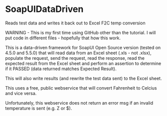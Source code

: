 # SoapUIDataDriven
Reads test data and writes it back out to Excel F2C temp conversion

WARNING - This is my first time using GitHub other than the tutorial.
I will put code in different files - hopefully that how this work.

This is a data-driven framework for SoapUI Open Source version (tested on 4.5.0 and 5.5.0) that will read data from an Excel sheet (.xls - not .xlsx), populate the request, send the request, read the response, read the expected result from the Excel sheet and perform an assertion to determine if it PASSED (data returned matches Expected Result).

This will also write results (and rewrite the test data sent) to the Excel sheet.

This uses a free, public webservice that will convert Fahrenheit to Celcius and vice versa.

Unfortunately, this webservice does not return an error msg if an invalid temperature is sent (e.g. Z or $).
